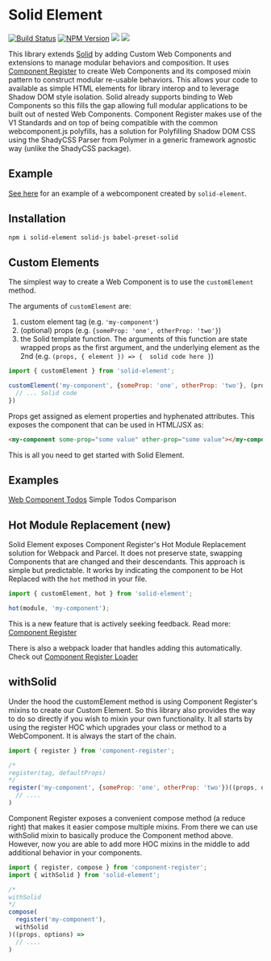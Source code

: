 # Solid Element
[![Build Status](https://github.com/solidjs/solid/workflows/Solid%20CI/badge.svg)](https://github.com/solidjs/solid/actions/workflows/main-ci.yml)
[![NPM Version](https://img.shields.io/npm/v/solid-element.svg?style=flat)](https://www.npmjs.com/package/solid-element)
![](https://img.shields.io/librariesio/release/npm/solid-element)
![](https://img.shields.io/npm/dm/solid-element.svg?style=flat)

This library extends [Solid](https://github.com/solidjs/solid) by adding Custom Web Components and extensions to manage modular behaviors and composition. It uses [Component Register](https://github.com/ryansolid/component-register) to create Web Components and its composed mixin pattern to construct modular re-usable behaviors. This allows your code to available as simple HTML elements for library interop and to leverage Shadow DOM style isolation. Solid already supports binding to Web Components so this fills the gap allowing full modular applications to be built out of nested Web Components. Component Register makes use of the V1 Standards and on top of being compatible with the common webcomponent.js polyfills, has a solution for Polyfilling Shadow DOM CSS using the ShadyCSS Parser from Polymer in a generic framework agnostic way (unlike the ShadyCSS package).

## Example

[See here](https://webcomponents.dev/edit/yGRb00wV4AMncPupRmA9) for an example of a webcomponent created by `solid-element`.

## Installation

```sh
npm i solid-element solid-js babel-preset-solid
```

## Custom Elements

The simplest way to create a Web Component is to use the `customElement` method.

The arguments of `customElement` are:
1) custom element tag (e.g. `'my-component'`)
2) (optional) props (e.g. `{someProp: 'one', otherProp: 'two'}`)
3) the Solid template function. The arguments of this function are state wrapped props as the first argument, and the underlying element as the 2nd (e.g. `(props, { element }) => {  solid code here
 }`)

```jsx
import { customElement } from 'solid-element';

customElement('my-component', {someProp: 'one', otherProp: 'two'}, (props, { element }) => {
  // ... Solid code
})
```

Props get assigned as element properties and hyphenated attributes. This exposes the component that can be used in HTML/JSX as:
```html
<my-component some-prop="some value" other-prop="some value"></my-component>
```

This is all you need to get started with Solid Element.

## Examples

[Web Component Todos](https://wc-todo.firebaseapp.com/) Simple Todos Comparison

## Hot Module Replacement (new)

Solid Element exposes Component Register's Hot Module Replacement solution for Webpack and Parcel. It does not preserve state, swapping Components that are changed and their descendants. This approach is simple but predictable. It works by indicating the component to be Hot Replaced with the `hot` method in your file.

```js
import { customElement, hot } from 'solid-element';

hot(module, 'my-component');
```
This is a new feature that is actively seeking feedback. Read more: [Component Register](https://github.com/ryansolid/component-register#hot-module-replacement-new)

There is also a webpack loader that handles adding this automatically. Check out [Component Register Loader](https://github.com/ryansolid/component-register-loader)

## withSolid

Under the hood the customElement method is using Component Register's mixins to create our Custom Element. So this library also provides the way to do so directly if you wish to mixin your own functionality. It all starts by using the register HOC which upgrades your class or method to a WebComponent. It is always the start of the chain.

```jsx
import { register } from 'component-register';

/*
register(tag, defaultProps)
*/
register('my-component', {someProp: 'one', otherProp: 'two'})((props, options) =>
  // ....
)
```

Component Register exposes a convenient compose method (a reduce right) that makes it easier compose multiple mixins. From there we can use withSolid mixin to basically produce the Component method above. However, now you are able to add more HOC mixins in the middle to add additional behavior in your components.

```jsx
import { register, compose } from 'component-register';
import { withSolid } from 'solid-element';

/*
withSolid
*/
compose(
  register('my-component'),
  withSolid
)((props, options) =>
  // ....
)
```
